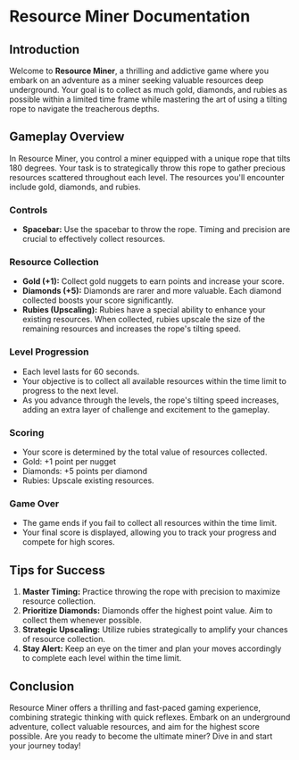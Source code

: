 # Resource Miner Documentation

## Introduction
Welcome to **Resource Miner**, a thrilling and addictive game where you embark on an adventure as a miner seeking valuable resources deep underground. Your goal is to collect as much gold, diamonds, and rubies as possible within a limited time frame while mastering the art of using a tilting rope to navigate the treacherous depths.

## Gameplay Overview
In Resource Miner, you control a miner equipped with a unique rope that tilts 180 degrees. Your task is to strategically throw this rope to gather precious resources scattered throughout each level. The resources you'll encounter include gold, diamonds, and rubies.

### Controls
- **Spacebar:** Use the spacebar to throw the rope. Timing and precision are crucial to effectively collect resources.

### Resource Collection
- **Gold (+1):** Collect gold nuggets to earn points and increase your score.
- **Diamonds (+5):** Diamonds are rarer and more valuable. Each diamond collected boosts your score significantly.
- **Rubies (Upscaling):** Rubies have a special ability to enhance your existing resources. When collected, rubies upscale the size of the remaining resources and increases the rope's tilting speed.

### Level Progression
- Each level lasts for 60 seconds.
- Your objective is to collect all available resources within the time limit to progress to the next level.
- As you advance through the levels, the rope's tilting speed increases, adding an extra layer of challenge and excitement to the gameplay.

### Scoring
- Your score is determined by the total value of resources collected.
- Gold: +1 point per nugget
- Diamonds: +5 points per diamond
- Rubies: Upscale existing resources.

### Game Over
- The game ends if you fail to collect all resources within the time limit.
- Your final score is displayed, allowing you to track your progress and compete for high scores.

## Tips for Success
1. **Master Timing:** Practice throwing the rope with precision to maximize resource collection.
2. **Prioritize Diamonds:** Diamonds offer the highest point value. Aim to collect them whenever possible.
3. **Strategic Upscaling:** Utilize rubies strategically to amplify your chances of resource collection.
4. **Stay Alert:** Keep an eye on the timer and plan your moves accordingly to complete each level within the time limit.

## Conclusion
Resource Miner offers a thrilling and fast-paced gaming experience, combining strategic thinking with quick reflexes. Embark on an underground adventure, collect valuable resources, and aim for the highest score possible. Are you ready to become the ultimate miner? Dive in and start your journey today!
